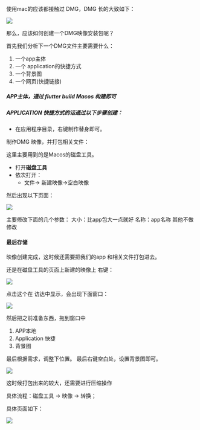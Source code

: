 
使用mac的应该都接触过 DMG，DMG 长的大致如下：

![](https://cdn.nlark.com/yuque/0/2024/png/97592/1715955030512-fa59c2d4-e904-40ad-b324-358d8b357833.png)

那么，应该如何创建一个DMG映像安装包呢？

首先我们分析下一个DMG文件主要需要什么：

1. 一个app主体 
2. 一个 application的快捷方式
3. 一个背景图
4. 一个网页(快捷链接)

##### APP主体，通过 flutter build Macos 构建即可
##### APPLICATION 快捷方式的话通过以下步骤创建：

- 在应用程序目录，右键制作替身即可。

制作DMG 映像，并打包相关文件：

这里主要用到的是Macos的磁盘工具。

- 打开**磁盘工具**
- 依次打开：
	- 文件-> 新建映像->空白映像

然后出现以下页面：

![](https://cdn.nlark.com/yuque/0/2024/png/97592/1715957457848-6c4e5a19-d221-4066-afd7-200a4cc1bc73.png)

主要修改下面的几个参数：
	大小：比app包大一点就好
	名称：app名称
	其他不做修改

#### 最后存储

映像创建完成，这时候还需要把我们的app 和相关文件打包进去。

还是在磁盘工具的页面上新建的映像上 右键：

![](https://cdn.nlark.com/yuque/0/2024/png/97592/1715957683554-71372b0e-d229-4a15-bcc9-98cf1e62bf0f.png)

点击这个在 访达中显示，会出现下面窗口：

![](https://cdn.nlark.com/yuque/0/2024/png/97592/1715957786486-d491e9c6-682b-489f-a39e-22680dc217c0.png)

然后把之前准备东西，拖到窗口中

1. APP本地
2. Application 快捷
3. 背景图

最后根据需求，调整下位置。
最后右键空白处，设置背景图即可。

![](https://cdn.nlark.com/yuque/0/2024/png/97592/1715959018599-4c8ffdab-9814-4e01-8781-f82b4b90d2b6.png)

这时候打包出来的较大，还需要进行压缩操作

具体流程：磁盘工具 -> 映像 -> 转换；

具体页面如下：

![](https://cdn.nlark.com/yuque/0/2024/png/97592/1715959125116-ffebd092-933b-4741-baae-ced18a7c8eef.png)